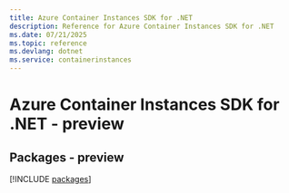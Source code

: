 ```yaml
---
title: Azure Container Instances SDK for .NET
description: Reference for Azure Container Instances SDK for .NET
ms.date: 07/21/2025
ms.topic: reference
ms.devlang: dotnet
ms.service: containerinstances
---
```

# Azure Container Instances SDK for .NET - preview
## Packages - preview
[!INCLUDE [packages](container-instances-index.md)]